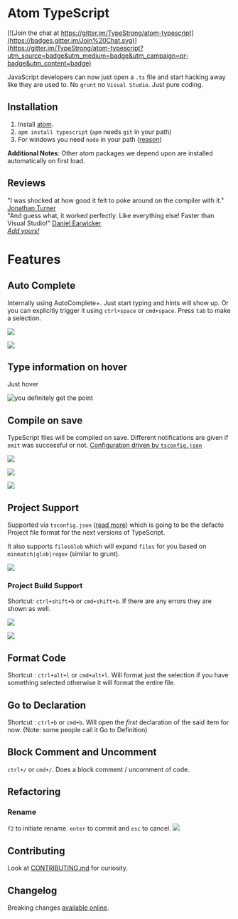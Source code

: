 # Atom TypeScript

[![Join the chat at https://gitter.im/TypeStrong/atom-typescript](https://badges.gitter.im/Join%20Chat.svg)](https://gitter.im/TypeStrong/atom-typescript?utm_source=badge&utm_medium=badge&utm_campaign=pr-badge&utm_content=badge)

JavaScript developers can now just open a `.ts` file and start hacking away like they are used to. No `grunt` no `Visual Studio`. Just pure coding.

## Installation

1. Install [atom](https://atom.io).
1. `apm install typescript` (`apm` needs `git` in your path)
1. For windows you need `node` in your path  ([reason](https://github.com/TypeStrong/atom-typescript/issues/50))

**Additional Notes**: Other atom packages we depend upon are installed automatically on first load.  

## Reviews
"I was shocked at how good it felt to poke around on the compiler with it." [Jonathan Turner](https://twitter.com/jntrnr)  
"And guess what, it worked perfectly. Like everything else! Faster than Visual Studio!" [Daniel Earwicker](http://stackoverflow.com/users/27423/daniel-earwicker)  
[*Add yours!*](https://github.com/TypeStrong/atom-typescript/issues/66)

# Features
## Auto Complete
Internally using AutoComplete+. Just start typing and hints will show up. Or you can explicitly trigger it using `ctrl+space` or `cmd+space`. Press `tab` to make a selection.

![](https://raw.githubusercontent.com/TypeStrong/atom-typescript/master/examples/screens/autocomplete1.png)

![](https://raw.githubusercontent.com/TypeStrong/atom-typescript/master/examples/screens/autocomplete2.png)


## Type information on hover
Just hover

![you definitely get the point](https://raw.githubusercontent.com/TypeStrong/atom-typescript/master/examples/screens/hover.png)

## Compile on save
TypeScript files will be compiled on save. Different notifications are given if `emit` was successful or not. [Configuration driven by `tsconfig.json`](https://github.com/TypeStrong/atom-typescript/blob/master/docs/tsconfig.md)

![](https://raw.githubusercontent.com/TypeStrong/atom-typescript/master/examples/screens/compile%20success.png)

![](https://raw.githubusercontent.com/TypeStrong/atom-typescript/master/examples/screens/compile%20error.png)

![](https://raw.githubusercontent.com/TypeStrong/atom-typescript/master/examples/screens/emit%20error.png)

## Project Support
Supported via `tsconfig.json` ([read more](https://github.com/TypeStrong/atom-typescript/blob/master/docs/tsconfig.md)) which is going to be the defacto Project file format for the next versions of TypeScript.

It also supports `filesGlob` which will expand `files` for you based on `minmatch|glob|regex` (similar to grunt).

![](https://raw.githubusercontent.com/TypeStrong/atom-typescript/master/examples/screens/proj.png)

### Project Build Support
Shortcut: `ctrl+shift+b` or `cmd+shift+b`. If there are any errors they are shown as well.

![](https://raw.githubusercontent.com/TypeStrong/atom-typescript/master/examples/screens/build%20success.png)

![](https://raw.githubusercontent.com/TypeStrong/atom-typescript/master/examples/screens/build%20errors.png)

## Format Code
Shortcut : `ctrl+alt+l` or `cmd+alt+l`. Will format just the selection if you have something selected otherwise it will format the entire file.

## Go to Declaration
Shortcut : `ctrl+b` or `cmd+b`. Will open the *first* declaration of the said item for now. (Note: some people call it Go to Definition)

## Block Comment and Uncomment
`ctrl+/` or `cmd+/`. Does a block comment / uncomment of code. 

## Refactoring

### Rename
`f2` to initiate rename. `enter` to commit and `esc` to cancel.
![](https://raw.githubusercontent.com/TypeStrong/atom-typescript/master/examples/screens/renameRefactoring.png)

## Contributing

Look at [CONTRIBUTING.md](https://github.com/TypeStrong/atom-typescript/blob/master/CONTRIBUTING.md) for curiosity.

## Changelog
Breaking changes [available online](https://github.com/TypeStrong/atom-typescript/blob/master/docs/CHANGELOG.md).
